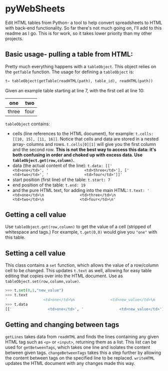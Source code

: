 # pyWebSheets
 Edit HTML tables from Python- a tool to help convert spreadsheets to HTML with back-end functionality. So far there's not much going on, I'll add to this readme as I go. This is for work, so it takes lower priority than my other projects. 
 
 ## Basic usage- pulling a table from HTML:
 Pretty much everything happens with a `tableObject`. This object relies on the `getTable` function. The usage for defining a `tableObject` is:
```python
t= tableObject(getTable(readHTML(path), table_id), readHTML(path))
```
Given an example table starting at line 7, with the first cell at line 10:

one | two
-----|----
three | four

`tableObject` contains:
* cells (line references to the HTML document), for example:
`t.cells: [[10, 15], [11, 16]]`.
Notice that cells and data are stored in a nested array- columns and rows. `t.cells[0][1]` will give you the first column and the second row. **This is not the best way to access this data: it's both confusing in order and choked up with excess data. Use `tableObject.get(row,column)`.**
* data (the actual content of the line):
`t.data: [['                <td>one</td>', '                <td>three</td>'], ['                <td>two</td>', '                <td>four</td>']]'`
* start position (first line) of the table:
`t.start: 7`
* end position of the table:
`t.end: 19`
* and the pure HTML text, for adding into the main HTML: `t.text: '                <td>one</td>\n                <td>three</td>\n                <td>two</td>\n                <td>four</td>\n'`

## Getting a cell value
Use `tableObject.get(row,column)` to get the value of a cell (stripped of whitespace and tags.) For example, `t.get(0,0)` would give you `"one"` with this table.

## Setting a cell value
This class  contains a `set` function, which allows the value of a row/column cell to be changed. This updates `t.text` as well, allowing for easy table editing that copies over into the HTML document. Use as `tableObject.set(row,column,value)`.
```python
>>> t.set(0,1,"new_value")
>>> t.text
'                <td>one</td>\n                <td>new_value</td>\n                <td>two</td>\n                <td>four</td>\n'
>>> t.data
[['                <td>one</td>', '                <td>new_value</td>'], ['                <td>two</td>', '                <td>four</td>']]
```
## Getting and changing between tags
`getLines` takes data from `readHTML` and finds the lines containing any given HTML tag such as `<p>` or `<input>`, returning them as a list. This list can be used for `getBetweenTags`, which takes one line and isolates the content between given tags. `changeBetweenTags` takes this a step further by allowing the content between tags on the specified line to be replaced. `writeHTML` updates the HTML document with any changes made this way. 
